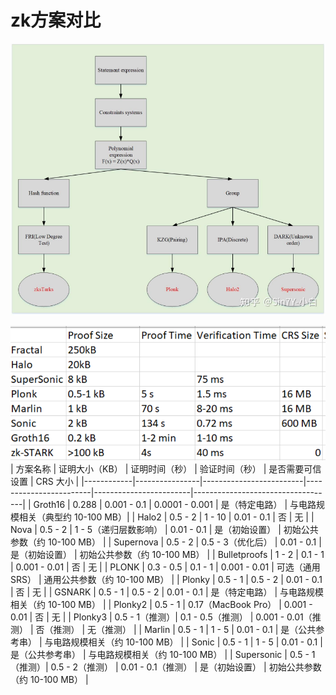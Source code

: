 # zk方案对比

![alt text](../images/image-2.png)

![alt text](../images/image-3.png)
| 方案名称   | 证明大小（KB） | 证明时间（秒）          | 验证时间（秒）         | 是否需要可信设置       | CRS 大小                          |
|------------|----------------|-------------------------|------------------------|------------------------|-----------------------------------|
| Groth16    | 0.288          | 0.001 - 0.1             | 0.0001 - 0.001         | 是（特定电路）         | 与电路规模相关（典型约 10-100 MB）|
| Halo2      | 0.5 - 2        | 1 - 10                  | 0.01 - 0.1             | 否                     | 无                                |
| Nova       | 0.5 - 2        | 1 - 5（递归层数影响）   | 0.01 - 0.1             | 是（初始设置）         | 初始公共参数（约 10-100 MB）      |
| Supernova  | 0.5 - 2        | 0.5 - 3（优化后）       | 0.01 - 0.1             | 是（初始设置）         | 初始公共参数（约 10-100 MB）      |
| Bulletproofs | 1 - 2       | 0.1 - 1                 | 0.001 - 0.01           | 否                     | 无                                |
| PLONK      | 0.3 - 0.5      | 0.1 - 1                 | 0.001 - 0.01           | 可选（通用 SRS）       | 通用公共参数（约 10-100 MB）      |
| Plonky     | 0.5 - 1        | 0.5 - 2                 | 0.01 - 0.1             | 否                     | 无                                |
| GSNARK     | 0.5 - 1        | 0.5 - 2                 | 0.01 - 0.1             | 是（特定电路）         | 与电路规模相关（约 10-100 MB）    |
| Plonky2    | 0.5 - 1        | 0.17（MacBook Pro）     | 0.001 - 0.01           | 否                     | 无                                |
| Plonky3    | 0.5 - 1（推测）| 0.1 - 0.5（推测）       | 0.001 - 0.01（推测）   | 否（推测）             | 无（推测）                        |
| Marlin     | 0.5 - 1        | 1 - 5                   | 0.01 - 0.1             | 是（公共参考串）       | 与电路规模相关（约 10-100 MB）    |
| Sonic      | 0.5 - 1        | 1 - 5                   | 0.01 - 0.1             | 是（公共参考串）       | 与电路规模相关（约 10-100 MB）    |
| Supersonic | 0.5 - 1（推测）| 0.5 - 2（推测）         | 0.01 - 0.1（推测）     | 是（初始设置）         | 初始公共参数（约 10-100 MB）      |

